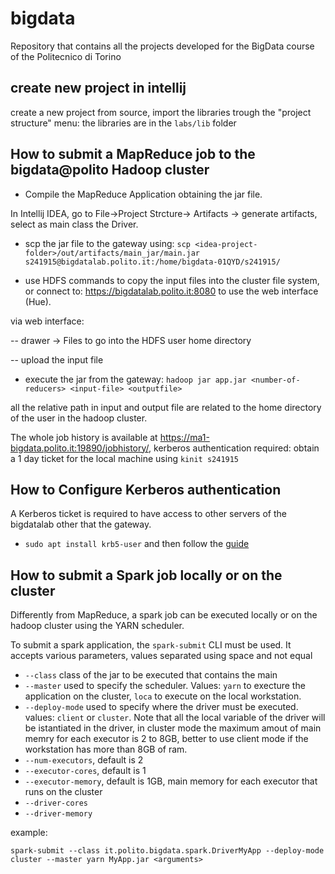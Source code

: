 # bigdata

Repository that contains all the projects developed for the BigData course of the Politecnico di Torino

## create new project in intellij

create a new project from source, import the libraries trough the "project structure" menu: the libraries are in the `labs/lib` folder 


## How to submit a MapReduce job to the bigdata@polito Hadoop cluster

* Compile the MapReduce Application obtaining the jar file.

In Intellij IDEA, go to File->Project Strcture-> Artifacts -> generate artifacts, select as main class the Driver.

* scp the jar file to the gateway using: `scp <idea-project-folder>/out/artifacts/main_jar/main.jar s241915@bigdatalab.polito.it:/home/bigdata-01QYD/s241915/`

* use HDFS commands to copy the input files into the cluster file system, or connect to: https://bigdatalab.polito.it:8080 to use the web interface (Hue).

via web interface: 

-- drawer -> Files to go into the HDFS user home directory

-- upload the input file


* execute the jar from the gateway: `hadoop jar app.jar <number-of-reducers> <input-file> <outputfile>`

all the relative path in input and output file are related to the home directory of the user in the hadoop cluster.

The whole job history is available at https://ma1-bigdata.polito.it:19890/jobhistory/, kerberos authentication required: obtain a 1 day ticket for the local machine using `kinit s241915`


## How to Configure Kerberos authentication

A Kerberos ticket is required to have access to other servers of the bigdatalab other that the gateway.

* `sudo apt install krb5-user` and then follow the [guide](https://bigdata.polito.it/content/access-instructions) 


## How to submit a Spark job locally or on the cluster

Differently from MapReduce, a spark job can be executed locally or on the hadoop cluster using the YARN scheduler.

To submit a spark application, the `spark-submit` CLI must be used. It accepts various parameters, values separated using space and not equal


* `--class` class of the jar to be executed that contains the main
* `--master` used to specify the scheduler. Values: `yarn` to execture the application on the cluster, `loca` to execute on the local workstation.
* `--deploy-mode` used to specify where the driver must be executed. values: `client` or `cluster`. Note that all the local variable of the driver will be istantiated in the driver, in cluster mode the maximum amout of main memry for each executor is 2 to 8GB, better to use client mode if the workstation has more than 8GB of ram.
* `--num-executors`, default is 2
* `--executor-cores`, default is 1
* `--executor-memory`, default is 1GB, main memory for each executor that runs on the cluster
* `--driver-cores`
* `--driver-memory`

example: 

```spark-submit --class it.polito.bigdata.spark.DriverMyApp --deploy-mode cluster --master yarn MyApp.jar <arguments>```
